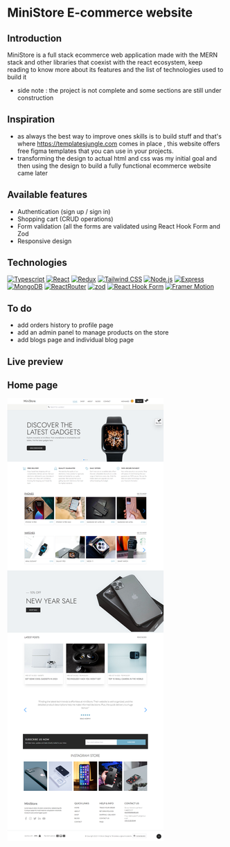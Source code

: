 # MiniStore E-commerce website

## Introduction
   MiniStore is a full stack ecommerce web application made with the MERN stack and other libraries that coexist with the react ecosystem, keep reading to know more about its features and the list of technologies used to build it 
   - side note : the project is not complete and some sections are still under construction

## Inspiration
   - as always the best way to improve ones skills is to build stuff and that's  where https://templatesjungle.com comes in place , this website offers free figma templates that you can use in your projects. 
   - transforming the design to actual html and css was my initial goal and then using the design to build a  fully functional ecommerce website came later

   ## Available features
   - Authentication (sign up / sign in)
   - Shopping cart (CRUD operations)
   - Form validation (all the forms are validated using React Hook Form and Zod
   - Responsive design
   

   ## Technologies
   <a href="https://www.typescriptlang.org/" title="Typescript"><img src="https://github.com/get-icon/geticon/raw/master/icons/typescript-icon.svg" alt="Typescript" width="36px" height="36px"></a>
   <a href="https://reactjs.org/" title="React"><img src="https://github.com/get-icon/geticon/raw/master/icons/react.svg" alt="React" width="36px" height="36px"></a>
<a href="https://redux.js.org/" title="Redux"><img src="https://github.com/get-icon/geticon/raw/master/icons/redux.svg" alt="Redux" width="36px" height="36px"></a>
<a href="https://tailwindcss.com/" title="Tailwind CSS"><img src="https://github.com/get-icon/geticon/raw/master/icons/tailwindcss-icon.svg" alt="Tailwind CSS" width="36px" height="36px"></a>
<a href="https://nodejs.org/" title="Node.js"><img src="https://github.com/get-icon/geticon/raw/master/icons/nodejs-icon.svg" alt="Node.js" width="36px" height="36px"></a>
<a href="https://expressjs.com/" title="Express"><img src="https://github.com/get-icon/geticon/raw/master/icons/express.svg" alt="Express" width="36px" height="36px"></a>
<a href="https://www.mongodb.org/" title="MongoDB"><img src="https://github.com/get-icon/geticon/raw/master/icons/mongodb-icon.svg" alt="MongoDB" width="36px" height="36px"></a>
<a href="https://reactrouter.com/" title="ReactRouter"><img src="https://github.com/get-icon/geticon/raw/master/icons/react-router.svg" alt="ReactRouter" width="36px" height="36px"></a>
<a href="https://zod.dev/" title="zod"><img src="https://zod.dev/logo.svg" alt="zod" width="36px" height="36px"></a>
<a href="https://react-hook-form.com/" title="React Hook Form"><img src="https://external-content.duckduckgo.com/iu/?u=https%3A%2F%2Favatars.githubusercontent.com%2Fu%2F53986236%3Fs%3D280%26v%3D4&f=1&nofb=1&ipt=fc94cdde316ce61f7d8852a9492e1d1a573fe9125136cf3848a50de9c888a37d&ipo=images" alt="React Hook Form" width="36px" height="36px"></a>
<a href="https://www.framer.com/motion/" title="Framer Motion"><img src="https://camo.githubusercontent.com/179d66ab2b0321726c88a586c4ad38802e7113a3c98c6fd3f0156c01c98cfd14/68747470733a2f2f6672616d657275736572636f6e74656e742e636f6d2f696d616765732f34386861395a52396f5a51475136675a38595566456c50335430412e706e67" alt="Framer Motion" width="36px" height="36px"></a>



## To do
-  add orders history to profile page
- add an admin panel to manage products on the store
- add blogs page and  individual blog page


## Live preview



## Home page
![Alt text](client/MiniStore_HomePage.png)




